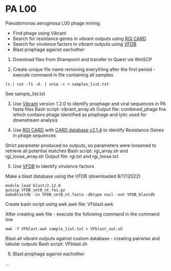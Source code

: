 # PA L00
Pseudomonas aeruginosa L00 phage mining

- Find phage using Vibrant
- Search for resistance genes in vibrant outputs using [RGI CARD](https://github.com/arpcard/rgi#load-card-reference-data)
- Search for virulence factors in vibrant outputs using [VFDB](http://www.mgc.ac.cn/VFs/main.htm)
- Blast prophage against eachother



1. Download files from Sharepoint and transfer to Quest via WinSCP

2. Create unique file name removing everything after the first period - execute command in file containing all samples
```
ls | cut -f1 -d. | uniq -c > samples_list.txt
```
See sample_list.txt

3. Use [Vibrant](https://github.com/AnantharamanLab/VIBRANT) version 1.2.0 to identify prophage and viral sequences in PA fasta files
   Bash script: vibrant_array.sh
   Output file: combined_phage.fna which contains phage identified as prophage and lytic used for downstream analysis 
    
4. Use [RGI CARD](https://github.com/arpcard/rgi#load-card-reference-data) with [CARD database v2.1.4](https://card.mcmaster.ca/download)
    to identify Resistance Genes in phage sequences
  
  Strict parameter produced no outputs, so parameters were loosened to retrieve all potential matches
  Bash script: rgi_array.sh and rgi_loose_array.sh
  Output file: rgi.txt and rgi_loose.txt

5. Use [VFDB](http://www.mgc.ac.cn/VFs/main.htm) to identify virulence factors

Make a blast database using the VFDB (downloaded 8/17/2022)
```
module load blast/2.12.0
gunzip VFDB_setB_nt.fas.gz
makeblastdb -in VFDB_setB_nt.fasta -dbtype nucl -out VFDB_blastdb
```

Create bash script using awk
awk file: VFblast.awk

After creating awk file - execute the following command in the command line
```
awk -f VFblast.awk sample_list.txt > VFblast_out.sh
```
Blast all vibrant outputs against custom database - creating pairwise and tabular outputs
Bash script: VFblast.sh

6. Blast prophage against eachother

...
